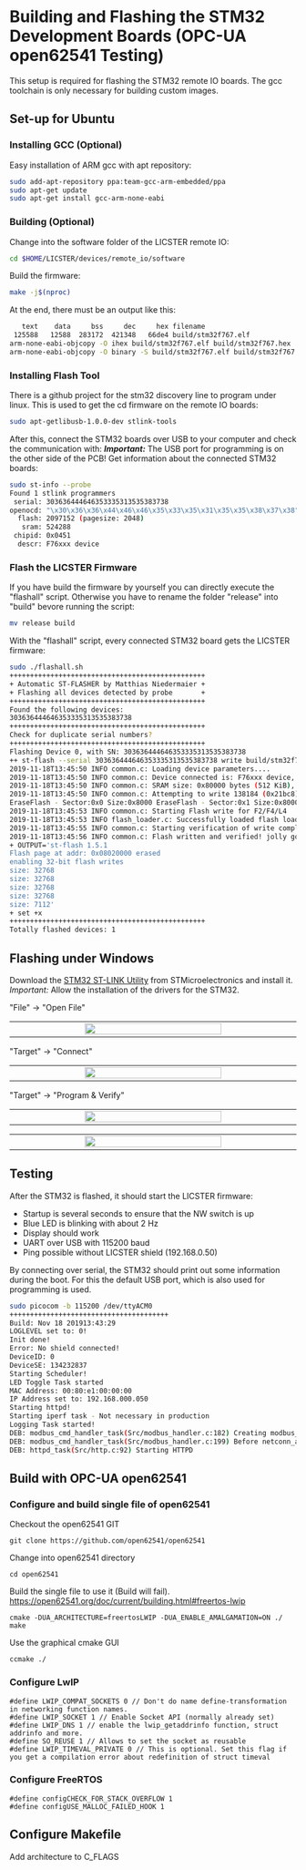 # Building and Flashing the STM32 Development Boards (OPC-UA open62541 Testing)
This setup is required for flashing the STM32 remote IO boards.
The gcc toolchain is only necessary for building custom images.

## Set-up for Ubuntu

### Installing GCC (Optional)

Easy installation of ARM gcc with apt repository:
```sh
sudo add-apt-repository ppa:team-gcc-arm-embedded/ppa
sudo apt-get update
sudo apt-get install gcc-arm-none-eabi
```

### Building (Optional)

Change into the software folder of the LICSTER remote IO:
```sh
cd $HOME/LICSTER/devices/remote_io/software
```

Build the firmware:
```sh
make -j$(nproc)
```

At the end, there must be an output like this:
```sh
   text    data     bss     dec     hex filename
 125588   12588  283172  421348   66de4 build/stm32f767.elf
arm-none-eabi-objcopy -O ihex build/stm32f767.elf build/stm32f767.hex
arm-none-eabi-objcopy -O binary -S build/stm32f767.elf build/stm32f767.bin
```

### Installing Flash Tool 

There is a github project for the stm32 discovery line to program under linux.
This is used to get the cd firmware on the remote IO boards:
```sh
sudo apt-getlibusb-1.0.0-dev stlink-tools
```

After this, connect the STM32 boards over USB to your computer and check the communication with:
***Important:*** The USB port for programming is on the other side of the PCB!
Get information about the connected STM32 boards:
```sh
sudo st-info --probe
Found 1 stlink programmers
 serial: 303636444646353335313535383738
openocd: "\x30\x36\x36\x44\x46\x46\x35\x33\x35\x31\x35\x35\x38\x37\x38"
  flash: 2097152 (pagesize: 2048)
   sram: 524288
 chipid: 0x0451
  descr: F76xxx device
```

### Flash the LICSTER Firmware
If you have build the firmware by yourself you can directly execute the "flashall" script.
Otherwise you have to rename the folder "release" into "build" bevore running the script:
```sh
mv release build
```

With the "flashall" script, every connected STM32 board gets the LICSTER firmware:
```sh
sudo ./flashall.sh 
++++++++++++++++++++++++++++++++++++++++++++++++
+ Automatic ST-FLASHER by Matthias Niedermaier +
+ Flashing all devices detected by probe       +
++++++++++++++++++++++++++++++++++++++++++++++++
Found the following devices:
303636444646353335313535383738
++++++++++++++++++++++++++++++++++++++++++++++++
Check for duplicate serial numbers?
++++++++++++++++++++++++++++++++++++++++++++++++
Flashing Device 0, with SN: 303636444646353335313535383738
++ st-flash --serial 303636444646353335313535383738 write build/stm32f767.bin 0x8000000
2019-11-18T13:45:50 INFO common.c: Loading device parameters....
2019-11-18T13:45:50 INFO common.c: Device connected is: F76xxx device, id 0x10016451
2019-11-18T13:45:50 INFO common.c: SRAM size: 0x80000 bytes (512 KiB), Flash: 0x200000 bytes (2048 KiB) in pages of 2048 bytes
2019-11-18T13:45:50 INFO common.c: Attempting to write 138184 (0x21bc8) bytes to stm32 address: 134217728 (0x8000000)
EraseFlash - Sector:0x0 Size:0x8000 EraseFlash - Sector:0x1 Size:0x8000 EraseFlash - Sector:0x2 Size:0x8000 EraseFlash - Sector:0x3 Size:0x8000 EraseFlash - Sector:0x4 Size:0x20000 2019-11-18T13:45:53 INFO common.c: Finished erasing 5 pages of 131072 (0x20000) bytes
2019-11-18T13:45:53 INFO common.c: Starting Flash write for F2/F4/L4
2019-11-18T13:45:53 INFO flash_loader.c: Successfully loaded flash loader in sram
2019-11-18T13:45:55 INFO common.c: Starting verification of write complete
2019-11-18T13:45:56 INFO common.c: Flash written and verified! jolly good!
+ OUTPUT='st-flash 1.5.1
Flash page at addr: 0x08020000 erased
enabling 32-bit flash writes
size: 32768
size: 32768
size: 32768
size: 32768
size: 7112'
+ set +x
++++++++++++++++++++++++++++++++++++++++++++++++
Totally flashed devices: 1
```

## Flashing under Windows

Download the [STM32 ST-LINK Utility](https://www.st.com/en/development-tools/stsw-link004.html) from STMicroelectronics and install it.
*Important:* Allow the installation of the drivers for the STM32.

"File" -> "Open File"
<table align="center"><tr><td align="center" width="9999">
<img src="windowsFlash/01_selectFile.png" width=70%></img>
</td></tr></table>

"Target" -> "Connect"
<table align="center"><tr><td align="center" width="9999">
<img src="windowsFlash/02_connect.png" width=70%></img>
</td></tr></table>

"Target" -> "Program & Verify"
<table align="center"><tr><td align="center" width="9999">
<img src="windowsFlash/03_program.png" width=70%></img>
</td></tr></table>

<table align="center"><tr><td align="center" width="9999">
<img src="windowsFlash/04_flash.png" width=70%></img>
</td></tr></table>

## Testing
After the STM32 is flashed, it should start the LICSTER firmware:
* Startup is several seconds to ensure that the NW switch is up
* Blue LED is blinking with about 2 Hz
* Display should work
* UART over USB with 115200 baud
* Ping possible without LICSTER shield (192.168.0.50)

By connecting over serial, the STM32 should print out some information during the boot.
For this the default USB port, which is also used for programming is used.
```sh
sudo picocom -b 115200 /dev/ttyACM0
+++++++++++++++++++++++++++++++++++++++
Build: Nov 18 201913:43:29
LOGLEVEL set to: 0!
Init done!
Error: No shield connected!
DeviceID: 0
DeviceSE: 134232837
Starting Scheduler!
LED Toggle Task started
MAC Address: 00:80:e1:00:00:00 
IP Address set to: 192.168.000.050
Starting httpd!
Starting iperf task - Not necessary in production
Logging Task started!
DEB: modbus_cmd_handler_task(Src/modbus_handler.c:182) Creating modbus_cmd_handler_task.
DEB: modbus_cmd_handler_task(Src/modbus_handler.c:199) Before netconn_accept.
DEB: httpd_task(Src/http.c:92) Starting HTTPD
```

## Build with OPC-UA open62541

### Configure and build single file of open62541
Checkout the open62541 GIT

```
git clone https://github.com/open62541/open62541
```

Change into open62541 directory

```
cd open62541
```

Build the single file to use it (Build will fail).
https://open62541.org/doc/current/building.html#freertos-lwip
```
cmake -DUA_ARCHITECTURE=freertosLWIP -DUA_ENABLE_AMALGAMATION=ON ./
make
```

Use the graphical cmake GUI
```
ccmake ./
```

### Configure LwIP

```
#define LWIP_COMPAT_SOCKETS 0 // Don't do name define-transformation in networking function names.
#define LWIP_SOCKET 1 // Enable Socket API (normally already set)
#define LWIP_DNS 1 // enable the lwip_getaddrinfo function, struct addrinfo and more.
#define SO_REUSE 1 // Allows to set the socket as reusable
#define LWIP_TIMEVAL_PRIVATE 0 // This is optional. Set this flag if you get a compilation error about redefinition of struct timeval
```

### Configure FreeRTOS

```
#define configCHECK_FOR_STACK_OVERFLOW 1
#define configUSE_MALLOC_FAILED_HOOK 1
```

## Configure Makefile

Add architecture to C_FLAGS






